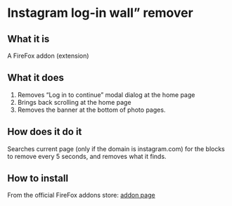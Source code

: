 # Instagram log-in wall” remover

## What it is

A FireFox addon (extension)

## What it does

1. Removes “Log in to continue” modal dialog at the home page
1. Brings back scrolling at the home page
1. Removes the banner at the bottom of photo pages.

## How does it do it

Searches current page (only if the domain is instagram.com) for the blocks to remove every 5 seconds, and removes what it finds.

## How to install

From the official FireFox addons store: [addon page](https://addons.mozilla.org/en-US/firefox/addon/instagram-log-in-wall-remover/)
